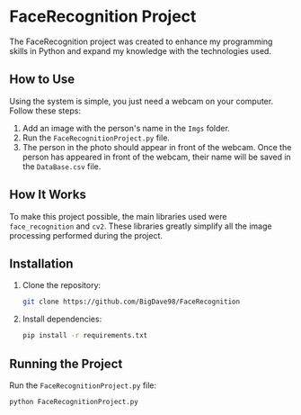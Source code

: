 # FaceRecognition Project

The FaceRecognition project was created to enhance my programming skills in Python and expand my knowledge with the technologies used.

## How to Use

Using the system is simple, you just need a webcam on your computer. Follow these steps:

1. Add an image with the person's name in the `Imgs` folder.
2. Run the `FaceRecognitionProject.py` file.
3. The person in the photo should appear in front of the webcam. Once the person has appeared in front of the webcam, their name will be saved in the `DataBase.csv` file.

## How It Works

To make this project possible, the main libraries used were `face_recognition` and `cv2`. These libraries greatly simplify all the image processing performed during the project.

## Installation

1. Clone the repository:
    ```bash
    git clone https://github.com/BigDave98/FaceRecognition
    ```

2. Install dependencies:
    ```bash
    pip install -r requirements.txt
    ```

## Running the Project

Run the `FaceRecognitionProject.py` file:
```bash
python FaceRecognitionProject.py
